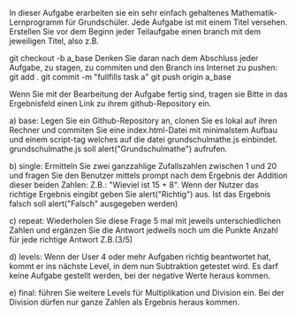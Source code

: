 In dieser Aufgabe erarbeiten sie ein sehr einfach gehaltenes Mathematik-Lernprogramm für Grundschüler. Jede Aufgabe ist mit einem Titel versehen. Erstellen Sie vor dem Beginn jeder Teilaufgabe einen branch mit dem jeweiligen Titel, also z.B.

git checkout -b a_base
Denken Sie daran nach dem Abschluss jeder Aufgabe, zu stagen, zu commiten und den Branch ins Internet zu pushen:
git add .
git commit -m "fullfills task a"
git push origin a_base

Wenn Sie mit der Bearbeitung der Aufgabe fertig sind, tragen sie Bitte in das Ergebnisfeld einen Link zu ihrem github-Repository ein.

a) base: Legen Sie ein Github-Repository an, clonen Sie es lokal auf ihren Rechner und commiten Sie eine index.html-Datei mit minimalstem Aufbau und einem script-tag welches auf die datei grundschulmathe.js einbindet. grundschulmathe.js soll alert("Grundschulmathe") aufrufen.

b) single: Ermitteln Sie zwei ganzzahlige Zufallszahlen zwischen 1 und 20 und fragen Sie den Benutzer mittels prompt nach dem Ergebnis der Addition dieser beiden Zahlen: Z.B.: "Wieviel ist 15 + 8". Wenn der Nutzer das richtige Ergebnis eingibt geben Sie alert("Richtig") aus. Ist das Ergebnis falsch soll alert("Falsch" ausgegeben werden)

c) repeat: Wiederholen Sie diese Frage 5 mal mit jeweils unterschiedlichen Zahlen und ergänzen Sie die Antwort jedweils noch um die Punkte Anzahl für jede richtige Antwort Z.B.(3/5)

d) levels: Wenn der User 4 oder mehr Aufgaben richtig beantwortet hat, kommt er ins nächste Level, in dem nun Subtraktion getestet wird. Es darf keine Aufgabe gestellt werden, bei der negative Werte heraus kommen.

e) final: führen Sie weitere Levels für Multiplikation und Division ein. Bei der Division dürfen nur ganze Zahlen als Ergebnis heraus kommen.
